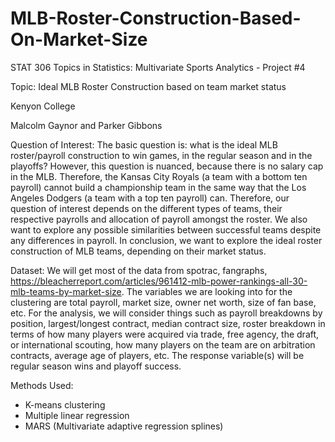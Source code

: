 # MLB-Roster-Construction-Based-On-Market-Size
STAT 306 Topics in Statistics: Multivariate Sports Analytics - Project #4

Topic: Ideal MLB Roster Construction based on team market status

Kenyon College

Malcolm Gaynor and Parker Gibbons

Question of Interest: The basic question is: what is the ideal MLB roster/payroll construction to win games, in the regular season and in the playoffs? However, this question is nuanced, because there is no salary cap in the MLB. Therefore, the Kansas City Royals (a team with a bottom ten payroll) cannot build a championship team in the same way that the Los Angeles Dodgers (a team with a top ten payroll) can. Therefore, our question of interest depends on the different types of teams, their respective payrolls and allocation of payroll amongst the roster. We also want to explore any possible similarities between successful teams despite any differences in payroll. In conclusion, we want to explore the ideal roster construction of MLB teams, depending on their market status.

Dataset: We will get most of the data from spotrac, fangraphs, https://bleacherreport.com/articles/961412-mlb-power-rankings-all-30-mlb-teams-by-market-size. The variables we are looking into for the clustering are total payroll, market size, owner net worth, size of fan base, etc. For the analysis, we will consider things such as payroll breakdowns by position, largest/longest contract, median contract size, roster breakdown in terms of how many players were acquired via trade, free agency, the draft, or international scouting, how many players on the team are on arbitration contracts, average age of players, etc. The response variable(s) will be regular season wins and playoff success.

Methods Used:
- K-means clustering
- Multiple linear regression
- MARS (Multivariate adaptive regression splines)
